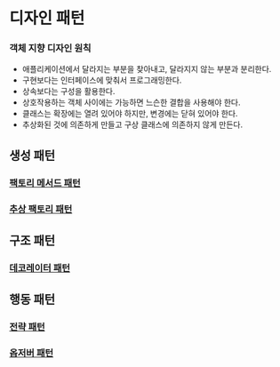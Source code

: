 # 디자인 패턴

### 객체 지향 디자인 원칙

- 애플리케이션에서 달라지는 부분을 찾아내고, 달라지지 않는 부분과 분리한다.
- 구현보다는 인터페이스에 맞춰서 프로그래밍한다.
- 상속보다는 구성을 활용한다.
- 상호작용하는 객체 사이에는 가능하면 느슨한 결합을 사용해야 한다.
- 클래스는 확장에는 열려 있어야 하지만, 변경에는 닫혀 있어야 한다.
- 추상화된 것에 의존하게 만들고 구상 클래스에 의존하지 않게 만든다.

## 생성 패턴

### [팩토리 메서드 패턴](https://github.com/genesis12345678/TIL/blob/main/Java/java8/designpattern/creational/factoryMethod/FactoryMethod.md)
### [추상 팩토리 패턴]()
### []()
### []()
### []()
### []()
### []()

## 구조 패턴

### [데코레이터 패턴](https://github.com/genesis12345678/TIL/blob/main/Java/java8/designpattern/structural/decorator/Decorator.md)
### []()
### []()
### []()
### []()
### []()
### []()

## 행동 패턴

### [전략 패턴](https://github.com/genesis12345678/TIL/blob/main/Java/java8/designpattern/behavioral/strategy/Strategy.md)
### [옵저버 패턴](https://github.com/genesis12345678/TIL/blob/main/Java/java8/designpattern/behavioral/observer/Observer.md)
### []()
### []()
### []()
### []()
### []()
### []()